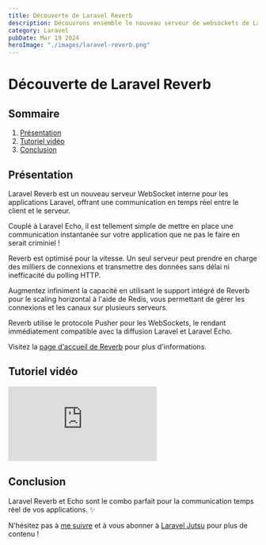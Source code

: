 ```yaml
---
title: Découverte de Laravel Reverb
description: Découvrons ensemble le nouveau serveur de websockets de Laravel !
category: Laravel
pubDate: Mar 19 2024
heroImage: "./images/laravel-reverb.png"
---
```


# Découverte de Laravel Reverb

## Sommaire
1. [Présentation](#presentation)
2. [Tutoriel vidéo](#tutorielvideo)
3. [Conclusion](#conclusion)

## Présentation <a name="presentation"></a>

Laravel Reverb est un nouveau serveur WebSocket interne pour les applications Laravel, offrant une communication en temps réel entre le client et le serveur.

Couplé à Laravel Echo, il est tellement simple de mettre en place une communication instantanée sur votre application que ne pas le faire en serait criminiel !

Reverb est optimisé pour la vitesse. Un seul serveur peut prendre en charge des milliers de connexions et transmettre des données sans délai ni inefficacité du polling HTTP.

Augmentez infiniment la capacité en utilisant le support intégré de Reverb pour le scaling horizontal à l'aide de Redis, vous permettant de gérer les connexions et les canaux sur plusieurs serveurs.

Reverb utilise le protocole Pusher pour les WebSockets, le rendant immédiatement compatible avec la diffusion Laravel et Laravel Echo.

Visitez la [page d'accueil de Reverb](https://reverb.laravel.com/) pour plus d'informations.

## Tutoriel vidéo <a name="tutorielvideo"></a>

<iframe class="w-full aspect-video" src="https://www.youtube.com/embed/yWQWZNNgA20" frameborder="0" allowfullscreen></iframe>

## Conclusion <a name="conclusion"></a>

Laravel Reverb et Echo sont le combo parfait pour la communication temps réel de vos applications. ✨

N'hésitez pas à [me suivre](https://twitter.com/LaravelJutsu) et à vous abonner à [Laravel Jutsu](https://www.youtube.com/@LaravelJutsu) pour plus de contenu !